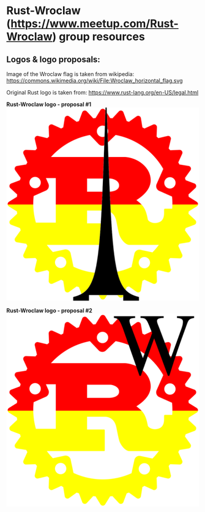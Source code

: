 Rust-Wroclaw (https://www.meetup.com/Rust-Wroclaw) group resources
==================================================================


Logos & logo proposals:
-----------------------

Image of the Wroclaw flag is taken from wikipedia: https://commons.wikimedia.org/wiki/File:Wroclaw_horizontal_flag.svg

Original Rust logo is taken from: https://www.rust-lang.org/en-US/legal.html

**Rust-Wroclaw logo - proposal #1**
![Logo1](rust-wroclaw-logo-1.png)


**Rust-Wroclaw logo - proposal #2**
![Logo2](rust-wroclaw-logo-2.png)


